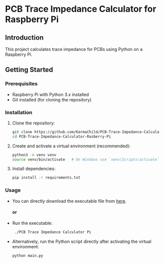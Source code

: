 # PCB Trace Impedance Calculator for Raspberry Pi

## Introduction

This project calculates trace impedance for PCBs using Python on a Raspberry Pi.

## Getting Started

### Prerequisites

- Raspberry Pi with Python 3.x installed
- Git installed (for cloning the repository)

### Installation

1. Clone the repository:

   ```bash
   git clone https://github.com/KarmaChild/PCB-Trace-Impedance-Calculator-Rasberry-Pi.git
   cd PCB-Trace-Impedance-Calculator-Rasberry-Pi
   ```
2. Create and activate a virtual environment (recommended):

   ```bash
   python3 -m venv venv
   source venv/bin/activate   # On Windows use `venv\Scripts\activate`
   ```
3. Install dependencies:
   
   ```bash
   pip install -r requirements.txt
   ```

### Usage
  * You can directly download the executable file from [here](./PCB%20Trace%20Impedance%20Calculator%20Pi).
    #### or
  * Run the executable:
    ```bash
     ./PCB Trace Impedance Calculator Pi
     ```

  * Alternatively, run the Python script directly after activating the virtual environment:
    ```bash
    python main.py
    ```
    
